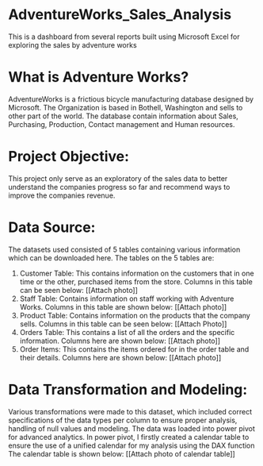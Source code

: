 # AdventureWorks_Sales_Analysis
This is a dashboard from several reports built using Microsoft Excel for exploring the sales by adventure works

# What is Adventure Works?
AdventureWorks is a frictious bicycle manufacturing database designed by Microsoft. The Organization is based in Bothell, Washington and sells to other part of the world. The database contain information about Sales, Purchasing, Production, Contact management and Human resources.

# Project Objective:
This project only serve as an exploratory of the sales data to better understand the companies progress so far and recommend ways to improve the companies revenue.

# Data Source: 
The datasets used consisted of 5 tables containing various information which can be downloaded here. 
The tables on the 5 tables are:
1. Customer Table: This contains information on the customers that in one time or the other, purchased items from the store. Columns in this table can be seen below:
[[Attach photo]]
2. Staff Table: Contains information on staff working with Adventure Works. Columns in this table are shown below:
[[Attach photo]]
3. Product Table: Contains information on the products that the company sells. Columns in this table can be seen below:
[[Attach Photo]]
4. Orders Table: This contains a list of all the orders and the specific information. Columns here are shown below:
[[Attach photo]]
5. Order Items: This contains the items ordered for in the order table and their details. Columns here are shown below: 
[[Attach photo]]

# Data Transformation and Modeling:
Various transformations were made to this dataset, which included correct specifications of the data types per column to ensure proper analysis, handling of null values and modeling.
The data was loaded into power pivot for advanced analytics. In power pivot, I firstly created a calendar table to ensure the use of a unified calendar for my analysis using the DAX function  The calendar table is shown below:
[[Attach photo of calendar table]]

